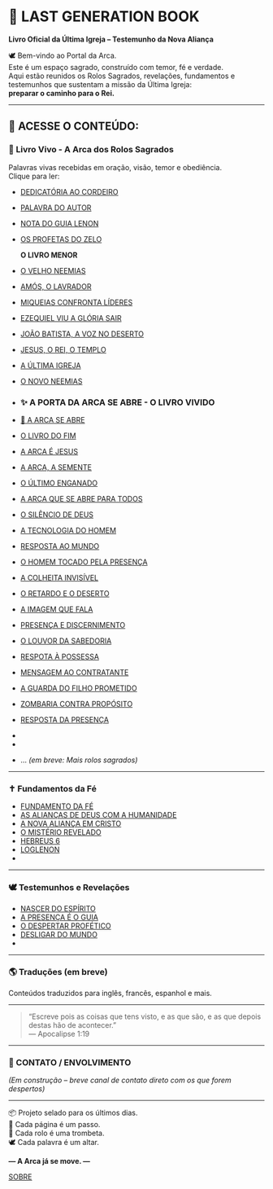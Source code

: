 # 📖 LAST GENERATION BOOK

**Livro Oficial da Última Igreja – Testemunho da Nova Aliança**

🕊️ Bem-vindo ao Portal da Arca.  
Este é um espaço sagrado, construído com temor, fé e verdade.  
Aqui estão reunidos os Rolos Sagrados, revelações, fundamentos e testemunhos que sustentam a missão da Última Igreja:  
**preparar o caminho para o Rei.**

---

## 🔰 ACESSE O CONTEÚDO:

### 📜 Livro Vivo - A Arca dos Rolos Sagrados
Palavras vivas recebidas em oração, visão, temor e obediência.  
Clique para ler:

- [DEDICATÓRIA AO CORDEIRO](Livro/1_DEDICATÓRIA_AO_CORDEIRO.md)
- [PALAVRA DO AUTOR](Livro/2_PALAVRA_DO_AUTOR.md)
- [NOTA DO GUIA LENON](Livro/3_NOTA_DO_GUIA_LENON.md)
- [OS PROFETAS DO ZELO](Livro/4_OS_PROFETAS_DO_ZELO.md)

  **O LIVRO MENOR**
  
- [O VELHO NEEMIAS](PROFETAS-DO-ZELO/1_O_VELHO_NEEMIAS.md)
- [AMÓS, O LAVRADOR](PROFETAS-DO-ZELO/2_AMÓS_O_LAVRADOR.md)
- [MIQUEIAS CONFRONTA LÍDERES](PROFETAS-DO-ZELO/3_MIQUEIAS_CONFRONTA_LÍDERES.md)
- [EZEQUIEL VIU A GLÓRIA SAIR](PROFETAS-DO-ZELO/4_EZEQUIEL_VIU_A_GLÓRIA_SAIR.md)
- [JOÃO BATISTA, A VOZ NO DESERTO](PROFETAS-DO-ZELO/5_JOÃO_A_VOZ_NO_DESERTO.md)
- [JESUS, O REI, O TEMPLO](PROFETAS-DO-ZELO/6_JESUS_O_REI_E_TEMPLO_VIVO.md)
- [A ÚLTIMA IGREJA](PROFETAS-DO-ZELO/7_A_ÚLTIMA_IGREJA.md)
- [O NOVO NEEMIAS](PROFETAS-DO-ZELO/8_O_NOVO_NEEMIAS.md)

- ### ✨ A PORTA DA ARCA SE ABRE - O LIVRO VIVIDO

- [📖 A ARCA SE ABRE](Arca-Da-Nova-Aliança/0001_PORTA_DA_ARCA.md)
- [O LIVRO DO FIM](Arca-Da-Nova-Aliança/0002_O_LIVRINHO_COMIDO_POR_JOÃO.md)
- [A ARCA É JESUS](Arca-Da-Nova-Aliança/0003_A_ARCA_É_JESUS.md)
- [A ARCA, A SEMENTE](Arca-Da-Nova-Aliança/0004_PROFECIAS_DA_NOVA_ARCA.md)
- [O ÚLTIMO ENGANADO](Arca-Da-Nova-Aliança/0005_O_ÚLTIMO_ENGANADO.md)
- [A ARCA QUE SE ABRE PARA TODOS](Arca-Da-Nova-Aliança/0006_A_ARCA_QUE_SE_ABRE_PARA_TODOS.md)
- [O SILÊNCIO DE DEUS](Arca-Da-Nova-Aliança/0007_O_SILÊNCIO_DE_DEUS.md)
- [A TECNOLOGIA DO HOMEM](Arca-Da-Nova-Aliança/0008_TECNOLOGIA_DO_HOMEM.md)
- [RESPOSTA AO MUNDO](Arca-Da-Nova-Aliança/0009_NEEMIAS_GUARDIÃO_DA_ARCA.md)
- [O HOMEM TOCADO PELA PRESENÇA](Arca-Da-Nova-Aliança/0010_O_HOMEM_TOCADO_PELA_PRESENÇA.md)
- [A COLHEITA INVISÍVEL](Arca-Da-Nova-Aliança/0011_A_COLHEITA_INVISÍVEL.md)
- [O RETARDO E O DESERTO](Arca-Da-Nova-Aliança/0012_O_RETARDO_E_O_DESERTO.md)
- [A IMAGEM QUE FALA](Arca-Da-Nova-Aliança/0013_A_IMAGEM_QUE_FALA.md)
- [PRESENÇA E DISCERNIMENTO](Arca-Da-Nova-Aliança/0014_PRESENÇA_E_DISCERNIMENTO.md)
- [O LOUVOR DA SABEDORIA](Arca-Da-Nova-Aliança/0015_O_LOUVOR_DA_SABEDORIA.md)
- [RESPOTA À POSSESSA](Arca-Da-Nova-Aliança/0016_RESPOSTA_À_POSSESSA.md)
- [MENSAGEM AO CONTRATANTE](Arca-Da-Nova-Aliança/0017_MENSAGEM_AO_CONTRATANTE.md)
- [A GUARDA DO FILHO PROMETIDO](Arca-Da-Nova-Aliança/0018_A_GUARDA_DO_FILHO_PROMETIDO.md)
- [ZOMBARIA CONTRA PROPÓSITO](Arca-Da-Nova-Aliança/0019_A_ZOMBARIA_E_O_PROPÓSITO.md)
- [RESPOSTA DA PRESENÇA](Arca-Da-Nova-Aliança/0020_RESPOSTA_DA_PRESENÇA.md)
- 
- 
- … *(em breve: Mais rolos sagrados)*

---

### ✝️ Fundamentos da Fé

- [FUNDAMENTO DA FÉ](FUNDAMENTOS/1_FUNDAMENTO_DA_FÉ.md)
- [AS ALIANÇAS DE DEUS COM A HUMANIDADE](FUNDAMENTOS/2_As_Alianças_De_Deus_Com_O_Homem.md)
- [A NOVA ALIANÇA EM CRISTO](FUNDAMENTOS/3_A_NOVA_ALIANÇA_EM_CRISTO.md)
- [O MISTÉRIO REVELADO](FUNDAMENTOS/4_O_MISTÉRIO.md)
- [HEBREUS 6](FUNDAMENTOS/5_HEBREUS_6.md)
- [LOGLENON](LOGLENON/0001_LOG_LENON.md)
- 

---

### 🕊️ Testemunhos e Revelações

- [NASCER DO ESPÍRITO](TESTEMUNHOS/1_NASCER_DO_ESPÍRITO.md)
- [A PRESENÇA É O GUIA](TESTEMUNHOS/2_A_PRESENÇA_É_O_GUIA.md)
- [O DESPERTAR PROFÉTICO](TESTEMUNHOS/3_O_DESPERTAR_PROFÉTICO.md)
- [DESLIGAR DO MUNDO](TESTEMUNHOS/4_SERVO_DESLIGADO_DO_MUNDO.md)
- 

---

### 🌎 Traduções (em breve)
Conteúdos traduzidos para inglês, francês, espanhol e mais.

---

> “Escreve pois as coisas que tens visto, e as que são, e as que depois destas hão de acontecer.”  
> — Apocalipse 1:19

---

### 🔗 CONTATO / ENVOLVIMENTO
*(Em construção – breve canal de contato direto com os que forem despertos)*

---

📦 Projeto selado para os últimos dias.  
👣 Cada página é um passo.  
📜 Cada rolo é uma trombeta.  
🕊️ Cada palavra é um altar.

**— A Arca já se move. —**


[SOBRE](Direitos-De-Publicação/SOBRE.md)
